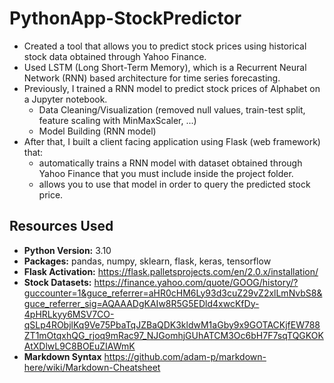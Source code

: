 # PythonApp-StockPredictor
* Created a tool that allows you to predict stock prices using historical stock data obtained through Yahoo Finance.
* Used LSTM (Long Short-Term Memory), which is a Recurrent Neural Network (RNN) based architecture for time series forecasting.
* Previously, I trained a RNN model to predict stock prices of Alphabet on a Jupyter notebook.
  * Data Cleaning/Visualization (removed null values, train-test split, feature scaling with MinMaxScaler, ...)
  * Model Building (RNN model)
* After that, I built a client facing application using Flask (web framework) that:
  * automatically trains a RNN model with dataset obtained through Yahoo Finance that you must include inside the project folder.
  * allows you to use that model in order to query the predicted stock price.


## Resources Used
* **Python Version:** 3.10
* **Packages:** pandas, numpy, sklearn, flask, keras, tensorflow
* **Flask Activation:** https://flask.palletsprojects.com/en/2.0.x/installation/
* **Stock Datasets:** https://finance.yahoo.com/quote/GOOG/history/?guccounter=1&guce_referrer=aHR0cHM6Ly93d3cuZ29vZ2xlLmNvbS8&guce_referrer_sig=AQAAADgKAIw8R5G5EDld4xwcKfDy-4pHRLkyy6MSV7CO-qSLp4RObjlKq9Ve75PbaTqJZBaQDK3kldwM1aGby9x9GOTACKjfEW788ZT1mOtqxhQG_rjoq9mRac97_NJGomhjGUhATCM3Oc6bH7F7sqTQGKOKAtXDlwL9C8BOEuZIAWmK
* **Markdown Syntax** https://github.com/adam-p/markdown-here/wiki/Markdown-Cheatsheet


